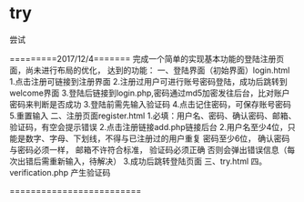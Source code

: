 # try
尝试

=========2017/12/4=======
完成一个简单的实现基本功能的登陆注册页面，尚未进行布局的优化，
达到的功能：
一、登陆界面（初始界面）login.html
1.点击注册可链接到注册界面
2.注册过用户可进行账号密码登陆，成功后跳转到welcome界面
3.登陆后链接到login.php,密码通过md5加密发往后台，比对账户密码来判断是否成功
3.登陆前需先输入验证码
4.点击记住密码，可保存账号密码
5.重置输入
二、注册页面register.html
1.必填：用户名、密码、确认密码、邮箱、验证码，有空会提示错误
2.点击注册链接add.php链接后台
2.用户名至少4位，只能是数字、字母、下划线，不得与已注册过的用户重复
密码至少6位，
确认密码与密码必须一样，
邮箱不许符合标准，
验证码必须正确
否则会弹出错误信息（每次出错后需重新输入，待解决）
3.成功后跳转登陆页面
三、try.html
四。verification.php
产生验证码

=========================

